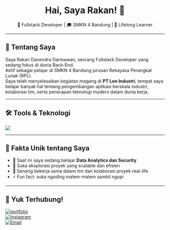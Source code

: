 <h1 align="center">Hai, Saya Rakan! 👋</h1>

<p align="center">
  🔧 Fullstack Developer | 🎓 SMKN 4 Bandung | 🧠 Lifelong Learner
</p>

---

## 🚀 Tentang Saya

Saya Rakan Danendra Darmawan, seorang Fullstack Developer yang sedang fokus di dunia Back-End.  
Aktif sebagai pelajar di SMKN 4 Bandung jurusan Rekayasa Perangkat Lunak (RPL).  
Saya telah menyelesaikan kegiatan magang di **PT Len Industri**, tempat saya belajar banyak hal tentang pengembangan aplikasi berskala industri, kolaborasi tim, serta penerapan teknologi modern dalam dunia kerja.

---

## 🛠️ Tools & Teknologi

<p>
  <img src="https://skillicons.dev/icons?i=js,ts,nodejs,express,react,vue,html,css,tailwind,vite,prisma,mysql,mongodb,figma,vscode" />
</p>

---

## 📌 Fakta Unik tentang Saya

- 🧠 Saat ini saya sedang belajar **Data Analytics dan Security**
- 🧪 Suka eksplorasi proyek yang scalable dan efisien
- 🤝 Senang bekerja sama dalam tim dan kolaborasi proyek real-life
- ⚡ Fun fact: suka ngoding malem-malem sambil ngopi

---

## 🔗 Yuk Terhubung!

[![portfolio](https://img.shields.io/badge/Portfolio-000?style=for-the-badge&logo=vercel&logoColor=white)](https://https://rakadevn.web.app/)  
[![instagram](https://img.shields.io/badge/@rakandanendra-E4405F?style=for-the-badge&logo=instagram&logoColor=white)](https://instagram.com/rkan_dd)  
[![Email](https://img.shields.io/badge/Email-me-informational?style=for-the-badge&logo=gmail&logoColor=white)](mailto:rakandanendrad@gmail.com)

